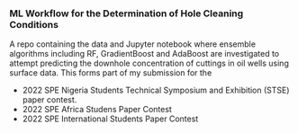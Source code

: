 ### ML Workflow for the Determination of Hole Cleaning Conditions 
A repo containing the data and Jupyter notebook where ensemble algorithms including RF, GradientBoost and AdaBoost are investigated to attempt predicting the downhole concentration of cuttings in oil wells using surface data. This forms part of my submission for the 
* 2022 SPE Nigeria Students Technical Symposium and Exhibition (STSE) paper contest.
* 2022 SPE Africa Studens Paper Contest
* 2022 SPE International Students Paper Contest
